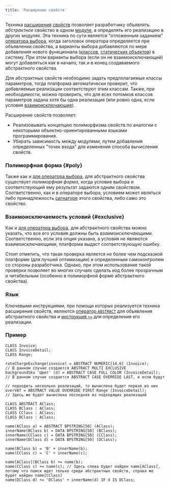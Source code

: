 ```yaml
---
title: 'Расширение свойств'
---
```


Техника [расширения](Extensions.md) [свойств](Properties.md) позволяет разработчику объявлять *абстрактное* свойство в одном [модуле](Modules.md), а определять его реализацию в других модулях. Эта техника по сути является "отложенным заданием" [оператора выбора](Selection_CASE_IF_MULTI_OVERRIDE_EXCLUSIVE.md), когда заголовок оператора определяется при объявлении свойства, а варианты выбора добавляются по мере добавления нового функционала ([классов](Classes.md), [статических объектов](Static_objects.md)) в систему. При этом варианты выбора (если он не взаимоисключающий) могут добавляться как в начало, так и в конец создаваемого абстрактного свойства.

Для абстрактных свойств необходимо задать предполагаемые классы параметров, тогда платформа автоматически проверит, что добавляемые реализации соответствуют этим классам. Также, при необходимости, можно проверить, что для всех потомков классов параметров задана хотя бы одна реализация (или ровно одна, если условия [взаимоисключающие](Selection_CASE_IF_MULTI_OVERRIDE_EXCLUSIVE.md)).

Расширение свойств позволяет:

-   Реализовывать концепцию полиморфизма свойств по аналогии с некоторыми объектно-ориентированными языками программирования.
-   Убирать зависимость между модулями, путем добавления определенных "точек входа" для изменения способа вычисления свойств.

### Полиморфная форма {#poly}

Также как и [для оператора выбора](Selection_CASE_IF_MULTI_OVERRIDE_EXCLUSIVE.md#poly), для абстрактного свойства существует *полиморфная форма*, когда условие выбора и соответствующий ему результат задаются одним свойством. Соответственно, как и в операторе выбора, условием может являться либо принадлежность [сигнатуре](Property_signature_CLASS.md) этого свойства, либо само это свойство.

### Взаимоисключаемость условий {#exclusive}

Как и [для оператора выбора](Selection_CASE_IF_MULTI_OVERRIDE_EXCLUSIVE.md#exclusive), для абстрактного свойства можно указать, что все его условия должны быть *взаимоисключающими*. Соответственно, если эта опция указана, а условия не являются взаимоисключающими, платформа выдаст соответствующую ошибку.

Стоит отметить, что такая проверка является не более чем подсказкой платформе (для лучшей оптимизации) и определенным самоконтролем со стороны разработчика. Однако, при этом использование такой проверки позволяет во многих случаях сделать код более прозрачным и читабельным (особенно в полиморфной форме абстрактного свойства).

### Язык

Ключевыми инструкциями, при помощи которых реализуется техника расширения свойств, являются [оператор `ABSTRACT`](ABSTRACT_operator.md) для объявления абстрактного свойства и [инструкция `+=`](+=_statement.md) для определения его реализации.

### Пример


```lsf
CLASS Invoice;
CLASS InvoiceDetail;
CLASS Range;

rateChargeExchange(invoice) = ABSTRACT NUMERIC[14,6] (Invoice);             // В данном случае создается ABSTRACT MULTI EXCLUSIVE
backgroundSku 'Цвет' (d) = ABSTRACT CASE FULL COLOR (InvoiceDetail); // В данном случае создается ABSTRACT CASE OVERRIDE LAST, и если будут
                                                                            // подходить несколько реализаций, то вычислена будет первая из них
overVAT = ABSTRACT VALUE OVERRIDE FIRST Range (InvoiceDetail);          // Здесь же будет вычислена последняя из подходящих реализаций
```

```lsf
CLASS ABSTRACT AClass;
CLASS BClass : AClass;
CLASS CClass : AClass;
CLASS DClass : AClass;

name(AClass a) = ABSTRACT BPSTRING[50] (AClass);
innerName(BClass b) = DATA BPSTRING[50] (BClass);
innerName(CClass c) = DATA BPSTRING[50] (CClass);
innerName(DClass d) = DATA BPSTRING[50] (DClass);

name(BClass b) = 'B' + innerName(b);
name(CClass c) = 'C' + innerName(c);

name[AClass](BClass b) += name(b);
name(CClass c) += name(c); // Здесь слева будет найден name[AClass], потому что поиск идет только среди абстрактных свойств, справа же будет найден name[CClass]
name(DClass d) += 'DClass' + innerName(d) IF d IS DClass;
```
